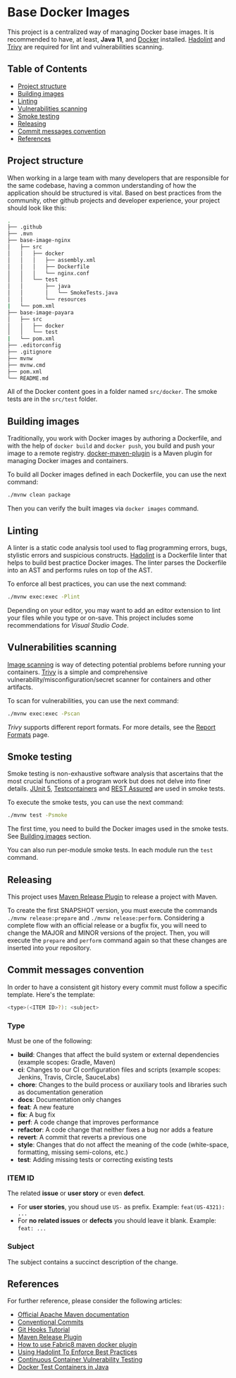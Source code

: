 # Base Docker Images

This project is a centralized way of managing Docker base images.
It is recommended to have, at least, **Java 11**, and [Docker](https://www.docker.com/) installed.
[Hadolint](https://github.com/hadolint/hadolint) and [Trivy](https://github.com/aquasecurity/trivy) are required for lint and vulnerabilities scanning.

## Table of Contents

- [Project structure](#project-structure)
- [Building images](#building-images)
- [Linting](#linting)
- [Vulnerabilities scanning](#vulnerabilities-scanning)
- [Smoke testing](#smoke-testing)
- [Releasing](#releasing)
- [Commit messages convention](#commit-messages-convention)
- [References](#references)

## Project structure

When working in a large team with many developers that are responsible for the same codebase, having a common understanding of how the application should be structured is vital.
Based on best practices from the community, other github projects and developer experience, your project should look like this:

```bash
.
├── .github
├── .mvn
├── base-image-nginx
│   ├── src
│   │   ├── docker
│   │   │   ├── assembly.xml
│   │   │   ├── Dockerfile
│   │   │   └── nginx.conf
│   │   └── test
│   │       ├── java
│   │       │   └── SmokeTests.java
│   │       └── resources
|   └── pom.xml
├── base-image-payara
│   ├── src
│   │   ├── docker
│   │   └── test
|   └── pom.xml
├── .editorconfig
├── .gitignore
├── mvnw
├── mvnw.cmd
├── pom.xml
└── README.md
```

All of the Docker content goes in a folder named `src/docker`.
The smoke tests are in the `src/test` folder.

## Building images

Traditionally, you work with Docker images by authoring a Dockerfile, and with the help of `docker build` and `docker push`, you build and push your image to a remote registry.
[docker-maven-plugin](https://github.com/fabric8io/docker-maven-plugin) is a Maven plugin for managing Docker images and containers.

To build all Docker images defined in each Dockerfile, you can use the next command:

```bash
./mvnw clean package
```

Then you can verify the built images via `docker images` command.

## Linting

A linter is a static code analysis tool used to flag programming errors, bugs, stylistic errors and suspicious constructs.
[Hadolint](https://github.com/hadolint/hadolint) is a Dockerfile linter that helps to build best practice Docker images.
The linter parses the Dockerfile into an AST and performs rules on top of the AST.

To enforce all best practices, you can use the next command:

```bash
./mvnw exec:exec -Plint
```

Depending on your editor, you may want to add an editor extension to lint your files while you type or on-save.
This project includes some recommendations for *Visual Studio Code*.

## Vulnerabilities scanning

[Image scanning](https://docs.docker.com/develop/scan-images/) is way of detecting potential problems before running your containers.
[Trivy](https://github.com/aquasecurity/trivy) is a simple and comprehensive vulnerability/misconfiguration/secret scanner for containers and other artifacts.

To scan for vulnerabilities, you can use the next command:

```bash
./mvnw exec:exec -Pscan
```

*Trivy* supports different report formats.
For more details, see the [Report Formats](https://aquasecurity.github.io/trivy/v0.30.0/docs/vulnerability/examples/report/) page.

## Smoke testing

Smoke testing is non-exhaustive software analysis that ascertains that the most crucial functions of a program work but does not delve into finer details.
[JUnit 5](https://junit.org/junit5/), [Testcontainers](https://www.testcontainers.org/) and [REST Assured](https://rest-assured.io/) are used in smoke tests.

To execute the smoke tests, you can use the next command:

```bash
./mvnw test -Psmoke
```

The first time, you need to build the Docker images used in the smoke tests. See [Building images](#building-images) section.

You can also run per-module smoke tests. In each module run the `test` command.

## Releasing

This project uses [Maven Release Plugin](https://maven.apache.org/maven-release/maven-release-plugin/) to release a project with Maven.

To create the first SNAPSHOT version, you must execute the commands `./mvnw release:prepare` and `./mvnw release:perform`.
Considering a complete flow with an official release or a bugfix fix, you will need to change the MAJOR and MINOR versions of the project. Then, you will execute the `prepare` and `perform` command again so that these changes are inserted into your repository.

## Commit messages convention

In order to have a consistent git history every commit must follow a specific template. Here's the template:

```bash
<type>(<ITEM ID>?): <subject>
```

### Type

Must be one of the following:

- **build**: Changes that affect the build system or external dependencies (example scopes: Gradle, Maven)
- **ci**: Changes to our CI configuration files and scripts (example scopes: Jenkins, Travis, Circle, SauceLabs)
- **chore**: Changes to the build process or auxiliary tools and libraries such as documentation generation
- **docs**: Documentation only changes
- **feat**: A new feature
- **fix**: A bug fix
- **perf**: A code change that improves performance
- **refactor**: A code change that neither fixes a bug nor adds a feature
- **revert**: A commit that reverts a previous one
- **style**: Changes that do not affect the meaning of the code (white-space, formatting, missing semi-colons, etc.)
- **test**: Adding missing tests or correcting existing tests

### ITEM ID

The related **issue** or **user story** or even **defect**.

- For **user stories**, you shoud use `US-` as prefix. Example: `feat(US-4321): ...`
- For **no related issues** or **defects** you should leave it blank. Example: `feat: ...`

### Subject

The subject contains a succinct description of the change.

## References

For further reference, please consider the following articles:

- [Official Apache Maven documentation](https://maven.apache.org/guides/index.html)
- [Conventional Commits](https://www.conventionalcommits.org/)
- [Git Hooks Tutorial](https://www.atlassian.com/git/tutorials/git-hooks)
- [Maven Release Plugin](https://thihenos.medium.com/maven-release-plugin-a-simple-example-of-package-management-9926506acfb9)
- [How to use Fabric8 maven docker plugin](https://medium.com/orion-innovation-turkey/how-to-use-fabric8-maven-docker-plugin-introduction-b934b9a70261)
- [Using Hadolint To Enforce Best Practices](https://www.containiq.com/post/hadolint)
- [Continuous Container Vulnerability Testing](https://semaphoreci.com/blog/continuous-container-vulnerability-testing-with-trivy)
- [Docker Test Containers in Java](https://www.baeldung.com/docker-test-containers)
